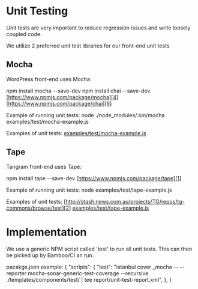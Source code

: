 # Unit Testing

Unit tests are very important to reduce regression issues and write loosely coupled code.

We utilize 2 preferred unit test libraries for our front-end unit tests

## Mocha ##
WordPress front-end uses Mocha:

npm install mocha --save-dev
npm install chai --save-dev
[https://www.npmjs.com/package/mocha][4]
[https://www.npmjs.com/package/chai][6]

Example of running unit tests:
node ./node_modules/.bin/mocha examples/test/mocha-example.js

Examples of unit tests:
[examples/test/mocha-example.js][5]

## Tape ##
Tangram front-end uses Tape:

npm install tape --save-dev
[https://www.npmjs.com/package/tape][1]

Example of running unit tests:
node examples/test/tape-example.js

Examples of unit tests:
[http://stash.news.com.au/projects/TG/repos/tg-commons/browse/test][2]
[examples/test/tape-example.js][3]

# Implementation #

We use a generic NPM script called 'test' to run all unit tests. This can then be picked up by Bamboo/CI an run.

pacakge.json example:
{
	"scripts": {
		"test": "istanbul cover _mocha -- --reporter mocha-sonar-generic-test-coverage --recursive ./templates/components/test/ | tee report/unit-test-report.xml",
	},
}

[1]: https://www.npmjs.com/package/tape
[2]: http://stash.news.com.au/projects/TG/repos/tg-commons/browse/test
[3]: ../examples/test/tape-example.js
[4]: https://www.npmjs.com/package/mocha
[5]: ../examples/test/mocha-example.js
[6]: https://www.npmjs.com/package/chai
